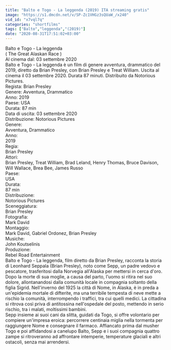 ```yaml
---
title: "Balto e Togo - La leggenda (2019) ITA streaming gratis"
image: "https://s1.dmcdn.net/v/SP-Zc1VHGz3sQUaW_/x240"
vid_id: "x7vql7q"
categories: "shortfilms"
tags: ["Balto","leggenda","(2019)"]
date: "2020-08-31T17:51:02+03:00"
---
```

Balto e Togo - La leggenda  <br>( The Great Alaskan Race )  <br>Al cinema dal: 03 settembre 2020  <br>Balto e Togo - La leggenda è un film di genere avventura, drammatico del 2019, diretto da Brian Presley, con Brian Presley e Treat William. Uscita al cinema il 03 settembre 2020. Durata 87 minuti. Distribuito da Notorious Pictures.  <br>Regista: Brian Presley  <br>Genere: Avventura, Drammatico  <br>Anno: 2019  <br>Paese: USA  <br>Durata: 87 min  <br>Data di uscita: 03 settembre 2020  <br>Distribuzione: Notorious Pictures  <br>Genere:  <br>Avventura, Drammatico  <br>Anno:  <br>2019  <br>Regia:  <br>Brian Presley  <br>Attori:  <br>Brian Presley, Treat William, Brad Leland, Henry Thomas, Bruce Davison, Will Wallace, Brea Bee, James Russo  <br>Paese:  <br>USA  <br>Durata:  <br>87 min  <br>Distribuzione:  <br>Notorious Pictures  <br>Sceneggiatura:  <br>Brian Presley  <br>Fotografia:  <br>Mark David  <br>Montaggio:  <br>Mark David, Gabriel Ordonez, Brian Presley  <br>Musiche:  <br>John Koutselinis  <br>Produzione:  <br>Rebel Road Entertainment  <br>Balto e Togo - La leggenda, film diretto da Brian Presley, racconta la storia di Leonhard Seppala (Brian Presley), noto come Sepp, un padre vedovo e pescatore, trasferitosi dalla Norvegia all'Alaska per mettersi in cerca d'oro. Dopo la morte di sua moglie, a causa del parto, l'uomo si ritira nel suo dolore, allontanandosi dalla comunità locale in compagnia soltanto della figlia Sigrid. Nell'inverno del 1925 la città di Nome, in Alaska, è in preda a un'epidemia mortale di difterite, ma una terribile tempesta di neve mette a rischio la comunità, interrompendo i traffici, tra cui quelli medici. La cittadina si ritrova così priva di antitossina nell'ospedale del posto, mettendo in serio rischio, tra i malati, moltissimi bambini.  <br>Sepp insieme ai suoi cani da slitta, guidati da Togo, si offre volontario per compiere un'impresa eroica: percorrere centinaia miglia nella tormenta per raggiungere Nome e consegnare il farmaco. Affiancato prima dal musher Togo e poi affidandosi a canelupo Balto, Sepp e i suoi compagnia quattro zampe si ritroveranno ad affrontare intemperie, temperature glaciali e altri ostacoli, senza mai arrendersi.  <br>
